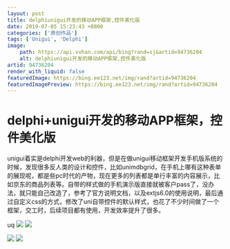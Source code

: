 ```yaml
---
layout: post
title: delphiunigui开发的移动APP框架,控件美化版
date: 2019-07-05 15:23:43 +0800
categories: ['原创作品']
tags: ['Unigui', 'Delphi']
image:
    path: https://api.vvhan.com/api/bing?rand=sj&artid=94736204
    alt: delphiunigui开发的移动APP框架,控件美化版
artid: 94736204
render_with_liquid: false
featuredImage: https://bing.ee123.net/img/rand?artid=94736204
featuredImagePreview: https://bing.ee123.net/img/rand?artid=94736204
---
```


# delphi+unigui开发的移动APP框架，控件美化版

unigui着实是delphi开发web的利器，但是在做unigui移动框架开发手机版系统的时候，发现很多反人类的设计和控件，比如unimdbgrid，在手机上哪有这种表单的展现呢，都是些pc时代的产物，现在更多的列表都是单行丰富的内容展示，比如京东的商品列表等。自带的样式做的手机演示版直接就被客户pass了，没办法，就只能自己改造了，参考了官方说明文档，以及extjs6.0的使用说明，最后通过自定义css的方式，修改了uni自带控件的默认样式，也花了不少时间做了一个框架，交工时，后续项目都有使用，开发效率提升了很多。

uq
![](https://i-blog.csdnimg.cn/blog_migrate/5cd924e8d6de7dedbd84ac4556934c83.jpeg)
![](https://i-blog.csdnimg.cn/blog_migrate/5e493fddbf28f627ec387796f1512ec9.jpeg)

![](https://i-blog.csdnimg.cn/blog_migrate/627087c8f9323977c72099a8b05b8c47.png)
![](https://i-blog.csdnimg.cn/blog_migrate/44d0c15f13333fa7513d2eaf8151a00d.jpeg)
